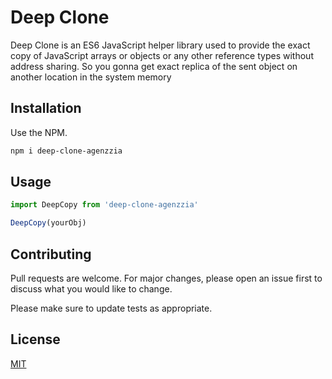 # Deep Clone

Deep Clone is an ES6 JavaScript helper library used to provide the exact copy of JavaScript arrays or objects or any other reference types without address sharing. So you gonna get exact replica of the sent object on another location in the system memory

## Installation

Use the NPM.

```bash
npm i deep-clone-agenzzia
```

## Usage

```javascript
import DeepCopy from 'deep-clone-agenzzia'

DeepCopy(yourObj)
```

## Contributing
Pull requests are welcome. For major changes, please open an issue first to discuss what you would like to change.

Please make sure to update tests as appropriate.

## License
[MIT](https://choosealicense.com/licenses/mit/)